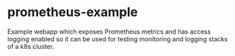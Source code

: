 # prometheus-example
Example webapp which exposes Prometheus metrics and has access logging enabled so it can be used for testing monitoring and logging stacks of a k8s cluster.
